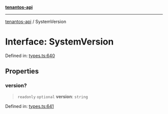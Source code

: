 [**tenantos-api**](../README.md)

***

[tenantos-api](../globals.md) / SystemVersion

# Interface: SystemVersion

Defined in: [types.ts:640](https://github.com/shadmanZero/tenantos-api/blob/5456fdea44f46a63455944d4982f5327cbeb3156/src/types.ts#L640)

## Properties

### version?

> `readonly` `optional` **version**: `string`

Defined in: [types.ts:641](https://github.com/shadmanZero/tenantos-api/blob/5456fdea44f46a63455944d4982f5327cbeb3156/src/types.ts#L641)
